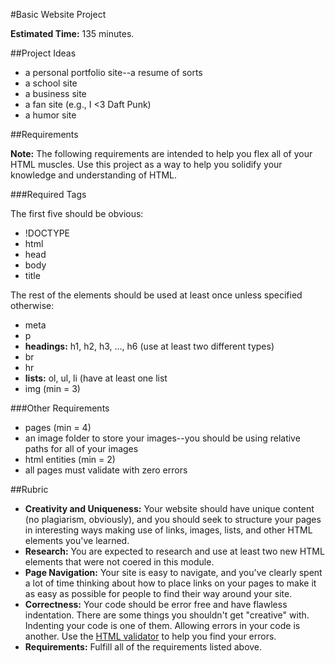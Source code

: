 #Basic Website Project

**Estimated Time:** 135 minutes.

##Project Ideas

* a personal portfolio site--a resume of sorts
* a school site
* a business site
* a fan site (e.g., I <3 Daft Punk)
* a humor site

##Requirements

**Note:** The following requirements are intended to help you flex all of your HTML muscles. Use this project as a way to help you solidify your knowledge and understanding of HTML.

###Required Tags

The first five should be obvious:

* !DOCTYPE
* html
* head
* body
* title

The rest of the elements should be used at least once unless specified otherwise:

* meta
* p
* **headings:** h1, h2, h3, ..., h6 (use at least two different types)
* br
* hr
* **lists:** ol, ul, li (have at least one list
* img (min = 3)

###Other Requirements

* pages (min = 4)
* an image folder to store your images--you should be using relative paths for all of your images
* html entities (min = 2)
* all pages must validate with zero errors

##Rubric

* **Creativity and Uniqueness:** Your website should have unique content (no plagiarism, obviously), and you should seek to structure your pages in interesting ways making use of links, images, lists, and other HTML elements you've learned.
* **Research:** You are expected to research and use at least two new HTML elements that were not coered in this module.
* **Page Navigation:** Your site is easy to navigate, and you've clearly spent a lot of time thinking about how to place links on your pages to make it as easy as possible for people to find their way around your site.
* **Correctness:** Your code should be error free and have flawless indentation. There are some things you shouldn't get "creative" with. Indenting your code is one of them. Allowing errors in your code is another. Use the [HTML validator](http://validator.w3.org/) to help you find your errors.
* **Requirements:** Fulfill all of the requirements listed above.
